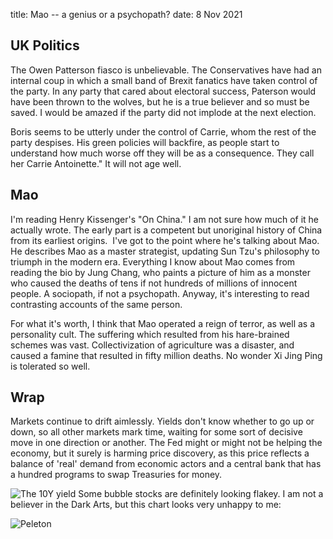 title: Mao -- a genius or a psychopath?
date: 8 Nov 2021


## UK Politics

The Owen Patterson fiasco is unbelievable. The Conservatives have had an internal coup in which a small band of Brexit fanatics have taken control of the party. In any party that cared about electoral success, Paterson would have been thrown to the wolves, but he is a true believer and so must be saved. I would be amazed if the party did not implode at the next election. 

Boris seems to be utterly under the control of Carrie, whom the rest of the party despises. His green policies will backfire, as people start to understand how much worse off they will be as a consequence. They call her Carrie Antoinette." It will not age well.

## Mao

I'm reading Henry Kissenger's "On China." I am not sure how much of it he actually wrote. The early part is a competent but unoriginal history of China from its earliest origins.  I've got to the point where he's talking about Mao. He describes Mao as a master strategist, updating Sun Tzu's philosophy to triumph in the modern era. Everything I know about Mao comes from reading the bio by Jung Chang, who paints a picture of him as a monster who caused the deaths of tens if not hundreds of millions of innocent people. A sociopath, if not a psychopath. Anyway, it's interesting to read contrasting accounts of the same person.

For what it's worth, I think that Mao operated a reign of terror, as well as a personality cult. 
The suffering which resulted from his hare-brained schemes was vast. Collectivization of agriculture was a disaster, and caused a famine that resulted in fifty million deaths.
No wonder Xi Jing Ping is tolerated so well.

## Wrap

Markets continue to drift aimlessly. Yields don't know whether to go up or down, so all other markets mark time, waiting for some sort of decisive move in one direction or another. 
The Fed might or might not be helping the economy, but it surely is harming price discovery, as this price reflects a balance of 'real' demand from economic actors and a central bank that has a hundred programs to swap Treasuries for money.

![The 10Y yield](https://www.tradingview.com/x/uB4X0Woe/)
Some bubble stocks are definitely looking flakey.
I am not a believer in the Dark Arts, but this chart looks very unhappy to me:

![Peleton](https://www.tradingview.com/x/k86cemmi/)
